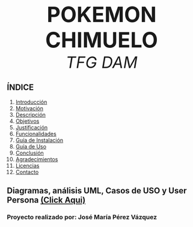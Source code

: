 <p align="center">
  <strong style="font-size: 4em;">POKEMON CHIMUELO</strong><br>
  <em style="font-size: 3em;">TFG DAM</em>
</p>

## ÍNDICE

1. [Introducción](https://github.com/josemaripv/TFG-Pokemon/wiki/Introducci%C3%B3n)
2. [Motivación](https://github.com/josemaripv/TFG-Pokemon/wiki/Motivaci%C3%B3n)
3. [Descripción](https://github.com/josemaripv/TFG-Pokemon/wiki/Descripci%C3%B3n)
4. [Objetivos](https://github.com/josemaripv/TFG-Pokemon/wiki/Objetivos)
5. [Justificación](https://github.com/josemaripv/TFG-Pokemon/wiki/Justificaci%C3%B3n)
6. [Funcionalidades](https://github.com/josemaripv/TFG-Pokemon/wiki/Gu%C3%ADa-de-Instalaci%C3%B3n)
7. [Guía de Instalación](https://github.com/josemaripv/TFG-Pokemon/wiki/Gu%C3%ADa-de-Instalaci%C3%B3n)
8. [Guía de Uso](https://github.com/josemaripv/TFG-Pokemon/wiki/Gu%C3%ADa-de-Uso)
9. [Conclusión](https://github.com/josemaripv/TFG-Pokemon/wiki/Conclusi%C3%B3n)
10. [Agradecimientos](https://github.com/josemaripv/TFG-Pokemon/wiki/Agradecimientos)
11. [Licencias](https://github.com/josemaripv/TFG-Pokemon/wiki/Licencias)
12. [Contacto](https://github.com/josemaripv/TFG-Pokemon/wiki/Contacto)

## Diagramas, análisis UML, Casos de USO y User Persona [(Click Aqui)](https://excalidraw.com/#json=8LKMCWqv-tQmc-Bhpkbyq,XIgEI3ptYPDBUpD369_7Zg)

### Proyecto realizado por: José María Pérez Vázquez
